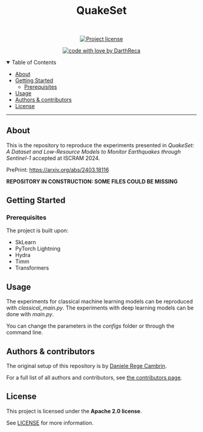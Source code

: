<h1 align="center">
  QuakeSet
</h1>

<div align="center">
<br />

[![Project license](https://img.shields.io/github/license/DarthReca/quakeset.svg?style=flat-square)](LICENSE)

[![code with love by DarthReca](https://img.shields.io/badge/%3C%2F%3E%20with%20%E2%99%A5%20by-DarthReca-ff1414.svg?style=flat-square)](https://github.com/DarthReca)

</div>

<details open="open">
<summary>Table of Contents</summary>

- [About](#about)
- [Getting Started](#getting-started)
  - [Prerequisites](#prerequisites)
- [Usage](#usage)
- [Authors & contributors](#authors--contributors)
- [License](#license)

</details>

---

## About

This is the repository to reproduce the experiments presented in _QuakeSet: A Dataset and
Low-Resource Models to Monitor Earthquakes through Sentinel-1_ accepted at ISCRAM 2024.

PrePrint: https://arxiv.org/abs/2403.18116

**REPOSITORY IN CONSTRUCTION: SOME FILES COULD BE MISSING**

## Getting Started

### Prerequisites

The project is built upon:
- SkLearn
- PyTorch Lightning
- Hydra
- Timm
- Transformers

## Usage

The experiments for classical machine learning models can be reproduced with *classical_main.py*. The experiments with deep learning models can be done with *main.py*.

You can change the parameters in the *configs* folder or through the command line. 

## Authors & contributors

The original setup of this repository is by [Daniele Rege Cambrin](https://github.com/DarthReca).

For a full list of all authors and contributors, see [the contributors page](https://github.com/DarthReca/quakeset/contributors).

## License

This project is licensed under the **Apache 2.0 license**.

See [LICENSE](LICENSE) for more information.
